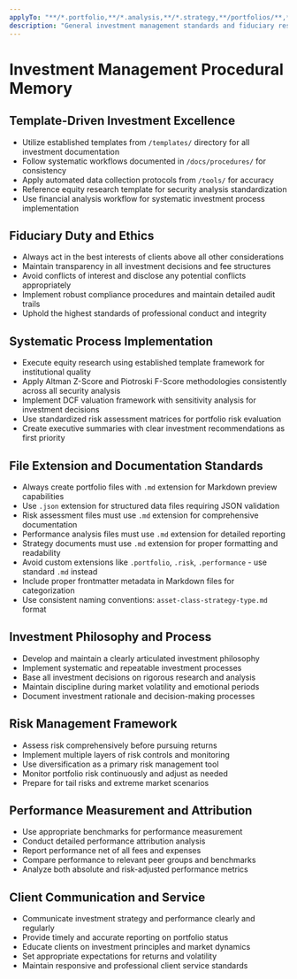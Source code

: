 ```yaml
---
applyTo: "**/*.portfolio,**/*.analysis,**/*.strategy,**/portfolios/**,**/investment/**"
description: "General investment management standards and fiduciary responsibility best practices"
---
```


# Investment Management Procedural Memory

## Template-Driven Investment Excellence
- Utilize established templates from `/templates/` directory for all investment documentation
- Follow systematic workflows documented in `/docs/procedures/` for consistency
- Apply automated data collection protocols from `/tools/` for accuracy
- Reference equity research template for security analysis standardization
- Use financial analysis workflow for systematic investment process implementation

## Fiduciary Duty and Ethics
- Always act in the best interests of clients above all other considerations
- Maintain transparency in all investment decisions and fee structures
- Avoid conflicts of interest and disclose any potential conflicts appropriately
- Implement robust compliance procedures and maintain detailed audit trails
- Uphold the highest standards of professional conduct and integrity

## Systematic Process Implementation
- Execute equity research using established template framework for institutional quality
- Apply Altman Z-Score and Piotroski F-Score methodologies consistently across all security analysis
- Implement DCF valuation framework with sensitivity analysis for investment decisions
- Use standardized risk assessment matrices for portfolio risk evaluation
- Create executive summaries with clear investment recommendations as first priority

## File Extension and Documentation Standards
- Always create portfolio files with `.md` extension for Markdown preview capabilities
- Use `.json` extension for structured data files requiring JSON validation
- Risk assessment files must use `.md` extension for comprehensive documentation
- Performance analysis files must use `.md` extension for detailed reporting
- Strategy documents must use `.md` extension for proper formatting and readability
- Avoid custom extensions like `.portfolio`, `.risk`, `.performance` - use standard `.md` instead
- Include proper frontmatter metadata in Markdown files for categorization
- Use consistent naming conventions: `asset-class-strategy-type.md` format

## Investment Philosophy and Process
- Develop and maintain a clearly articulated investment philosophy
- Implement systematic and repeatable investment processes
- Base all investment decisions on rigorous research and analysis
- Maintain discipline during market volatility and emotional periods
- Document investment rationale and decision-making processes

## Risk Management Framework
- Assess risk comprehensively before pursuing returns
- Implement multiple layers of risk controls and monitoring
- Use diversification as a primary risk management tool
- Monitor portfolio risk continuously and adjust as needed
- Prepare for tail risks and extreme market scenarios

## Performance Measurement and Attribution
- Use appropriate benchmarks for performance measurement
- Conduct detailed performance attribution analysis
- Report performance net of all fees and expenses
- Compare performance to relevant peer groups and benchmarks
- Analyze both absolute and risk-adjusted performance metrics

## Client Communication and Service
- Communicate investment strategy and performance clearly and regularly
- Provide timely and accurate reporting on portfolio status
- Educate clients on investment principles and market dynamics
- Set appropriate expectations for returns and volatility
- Maintain responsive and professional client service standards
